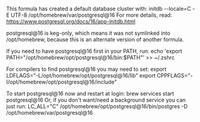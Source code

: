 This formula has created a default database cluster with:
  initdb --locale=C -E UTF-8 /opt/homebrew/var/postgresql@16
For more details, read:
  https://www.postgresql.org/docs/16/app-initdb.html

postgresql@16 is keg-only, which means it was not symlinked into /opt/homebrew,
because this is an alternate version of another formula.

If you need to have postgresql@16 first in your PATH, run:
  echo 'export PATH="/opt/homebrew/opt/postgresql@16/bin:$PATH"' >> ~/.zshrc

For compilers to find postgresql@16 you may need to set:
  export LDFLAGS="-L/opt/homebrew/opt/postgresql@16/lib"
  export CPPFLAGS="-I/opt/homebrew/opt/postgresql@16/include"

To start postgresql@16 now and restart at login:
  brew services start postgresql@16
Or, if you don't want/need a background service you can just run:
  LC_ALL="C" /opt/homebrew/opt/postgresql@16/bin/postgres -D /opt/homebrew/var/postgresql@16